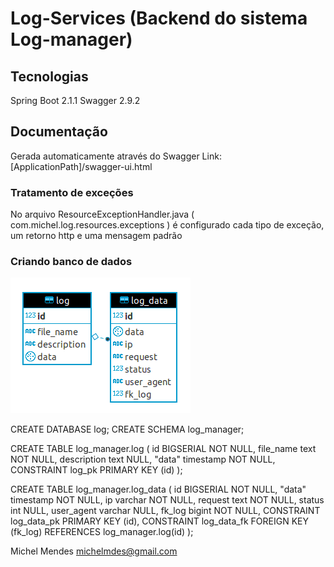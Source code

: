 # Log-Services (Backend do sistema Log-manager)

## Tecnologias
Spring Boot 2.1.1
Swagger 2.9.2

## Documentação
Gerada automaticamente através do Swagger
Link: [ApplicationPath]/swagger-ui.html

### Tratamento de exceções
No arquivo ResourceExceptionHandler.java ( com.michel.log.resources.exceptions ) é configurado cada tipo de exceção, um retorno http e uma mensagem padrão 

### Criando banco de dados
![DER Log-manager](https://github.com/michelmdes/log-services/blob/master/log-services/DER_log_manager.png)

CREATE DATABASE log;
CREATE SCHEMA log_manager;

CREATE TABLE log_manager.log (
	id BIGSERIAL NOT NULL,
	file_name text NOT NULL,
	description text NULL,
	"data" timestamp NOT NULL,
	CONSTRAINT log_pk PRIMARY KEY (id)
);

CREATE TABLE log_manager.log_data (
	id BIGSERIAL NOT NULL,
	"data" timestamp NOT NULL,
	ip varchar NOT NULL,
	request text NOT NULL,
	status int NULL,
	user_agent varchar NULL,
	fk_log bigint NOT NULL,
	CONSTRAINT log_data_pk PRIMARY KEY (id),
	CONSTRAINT log_data_fk FOREIGN KEY (fk_log) REFERENCES log_manager.log(id)
);


Michel Mendes
michelmdes@gmail.com
